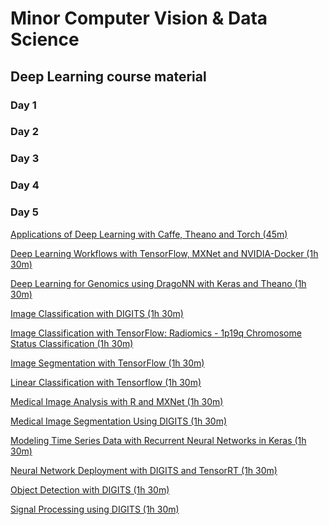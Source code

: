 # Minor Computer Vision & Data Science## Deep Learning course material### Day 1### Day 2### Day 3### Day 4### Day 5[Applications of Deep Learning with Caffe, Theano and Torch (45m)](https://spl-nvlabs.qwiklab.com/focuses/223)[Deep Learning Workflows with TensorFlow, MXNet and NVIDIA-Docker (1h 30m)](https://spl-nvlabs.qwiklab.com/focuses/219)[Deep Learning for Genomics using DragoNN with Keras and Theano (1h 30m)](https://spl-nvlabs.qwiklab.com/focuses/3046)[Image Classification with DIGITS (1h 30m)](https://spl-nvlabs.qwiklab.com/focuses/1579)[Image Classification with TensorFlow: Radiomics - 1p19q Chromosome Status Classification (1h 30m)](https://spl-nvlabs.qwiklab.com/focuses/3044)[Image Segmentation with TensorFlow (1h 30m)](https://spl-nvlabs.qwiklab.com/focuses/2193)[Linear Classification with Tensorflow (1h 30m)](https://spl-nvlabs.qwiklab.com/focuses/3045)[Medical Image Analysis with R and MXNet (1h 30m)](https://spl-nvlabs.qwiklab.com/focuses/2793)[Medical Image Segmentation Using DIGITS (1h 30m)](https://spl-nvlabs.qwiklab.com/focuses/2794)[Modeling Time Series Data with Recurrent Neural Networks in Keras (1h 30m)](https://spl-nvlabs.qwiklab.com/focuses/3043)[Neural Network Deployment with DIGITS and TensorRT (1h 30m)](https://spl-nvlabs.qwiklab.com/focuses/1207)[Object Detection with DIGITS (1h 30m)](https://spl-nvlabs.qwiklab.com/focuses/1204)[Signal Processing using DIGITS (1h 30m)](https://spl-nvlabs.qwiklab.com/focuses/1578)